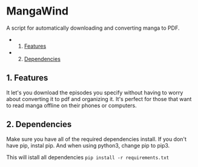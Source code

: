 # MangaWind  

A script for automatically downloading and converting manga to PDF.  

<!-- vscode-markdown-toc -->
* 1. [Features](#Features)
* 2. [Dependencies](#Dependencies)

<!-- vscode-markdown-toc-config
	numbering=true
	autoSave=true
	/vscode-markdown-toc-config -->
<!-- /vscode-markdown-toc -->  

##  1. <a name='Features'></a>Features  
It let's you download the episodes you specify without having to worry about converting it to pdf and organizing it. It's perfect for those that want to read manga offline on their phones or computers.

##  2. <a name='Dependencies'></a>Dependencies  
Make sure you have all of the required dependencies install. 
If you don't have pip, instal pip. And when using python3, change pip to pip3.

This will istall all dependencies
`pip install -r requirements.txt`  
